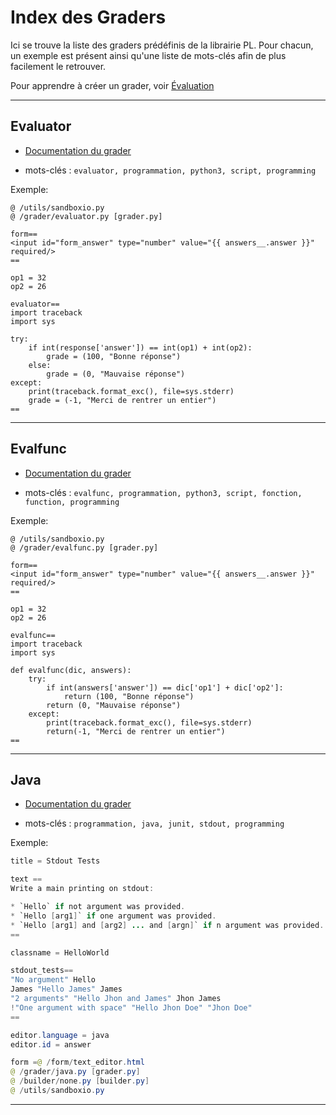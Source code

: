 # Index des Graders

Ici se trouve la liste des graders prédéfinis de la librairie PL. Pour chacun, un exemple
est présent ainsi qu'une liste de mots-clés afin de plus facilement le retrouver.

Pour apprendre à créer un grader, voir [Évaluation](../evaluation/)
___



## Evaluator

* [Documentation du grader](../evaluator/)

* mots-clés : `evaluator, programmation, python3, script, programming`

Exemple:
```
@ /utils/sandboxio.py
@ /grader/evaluator.py [grader.py]

form==
<input id="form_answer" type="number" value="{{ answers__.answer }}" required/>
==

op1 = 32
op2 = 26

evaluator==
import traceback
import sys

try: 
    if int(response['answer']) == int(op1) + int(op2):
        grade = (100, "Bonne réponse")
    else:
        grade = (0, "Mauvaise réponse")
except:
    print(traceback.format_exc(), file=sys.stderr)
    grade = (-1, "Merci de rentrer un entier")
==

```
___



## Evalfunc

* [Documentation du grader](../evalfunc/)

* mots-clés : `evalfunc, programmation, python3, script, fonction, function, programming`

Exemple:
```
@ /utils/sandboxio.py
@ /grader/evalfunc.py [grader.py]

form==
<input id="form_answer" type="number" value="{{ answers__.answer }}" required/>
==

op1 = 32
op2 = 26

evalfunc==
import traceback
import sys

def evalfunc(dic, answers):
    try: 
        if int(answers['answer']) == dic['op1'] + dic['op2']:
            return (100, "Bonne réponse")
        return (0, "Mauvaise réponse")
    except:
        print(traceback.format_exc(), file=sys.stderr)
        return(-1, "Merci de rentrer un entier")
==
```
___



## Java

* [Documentation du grader](../grader_java/)

* mots-clés : `programmation, java, junit, stdout, programming`


Exemple:
```java
title = Stdout Tests

text ==
Write a main printing on stdout:

* `Hello` if not argument was provided.
* `Hello [arg1]` if one argument was provided.
* `Hello [arg1] and [arg2] ... and [argn]` if n argument was provided.
==

classname = HelloWorld

stdout_tests==
"No argument" Hello
James "Hello James" James
"2 arguments" "Hello Jhon and James" Jhon James
!"One argument with space" "Hello Jhon Doe" "Jhon Doe"
==

editor.language = java
editor.id = answer

form =@ /form/text_editor.html
@ /grader/java.py [grader.py]
@ /builder/none.py [builder.py]
@ /utils/sandboxio.py
```
___
